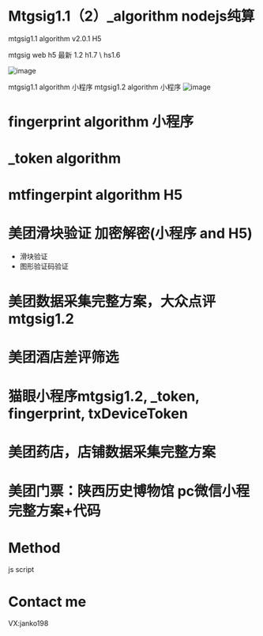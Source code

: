 # Mtgsig1.1（2）_algorithm nodejs纯算
mtgsig1.1 algorithm v2.0.1  H5

mtgsig web h5 最新 1.2 h1.7 \ hs1.6

![image](https://github.com/liuyuanjun520/Mtgsig1.1_algorithm/assets/54762364/cb2cba14-475e-48e8-a4c7-20eaefe079df)

mtgsig1.1 algorithm 小程序
mtgsig1.2 algorithm  小程序
![image](https://github.com/liuyuanjun520/Mtgsig1.1_algorithm/assets/54762364/0ae2d583-9656-470e-9a63-bf32e8b1cb97)

# fingerprint algorithm 小程序

# _token algorithm
 
# mtfingerpint algorithm  H5

# 美团滑块验证 加密解密(小程序 and H5)
 - 滑块验证
 - 图形验证码验证
# 美团数据采集完整方案，大众点评mtgsig1.2

# 美团酒店差评筛选

# 猫眼小程序mtgsig1.2, _token, fingerprint, txDeviceToken

# 美团药店，店铺数据采集完整方案

# 美团门票：陕西历史博物馆 pc微信小程完整方案+代码


# Method
  js script
# Contact me
VX:janko198 

